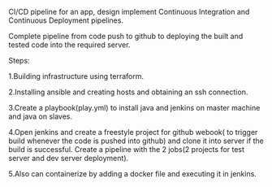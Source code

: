 CI/CD pipeline for an app, design implement Continuous Integration and Continuous Deployment pipelines.

Complete pipeline from code push to github to deploying the built and tested code into the required server.

Steps:

1.Building infrastructure using terraform.

2.Installing ansible and creating hosts and obtaining an ssh connection.

3.Create a playbook(play.yml) to install java and jenkins on master machine and java on slaves.

4.Open jenkins and create a freestyle project for github webook( to trigger build whenever the code is pushed into github) and clone it into server if the build is successful. Create a pipeline with the 2 jobs(2 projects for test server and dev server deployment).

5.Also can containerize by adding a docker file and executing it in jenkins.
